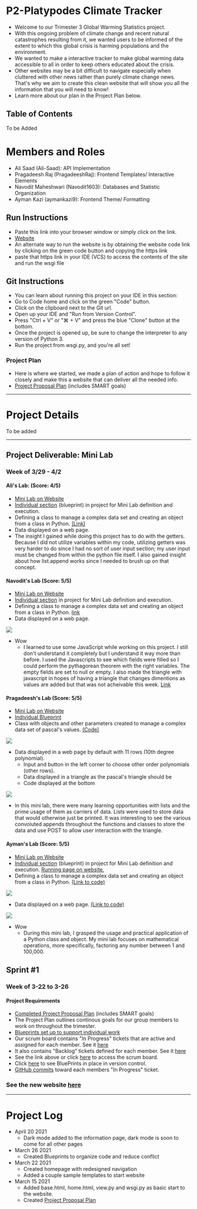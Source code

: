 # P2-Platypodes Climate Tracker
* Welcome to our Trimester 3 Global Warming Statistics project. 
* With this ongoing problem of climate change and recent natural catastrophes resulting from it, we wanted users to be informed of the extent to which this global crisis is harming populations and the environment.
* We wanted to make a interactive tracker to make global warming data accessible to all in order to keep others educated about the crisis. 
* Other websites may be a bit difficult to navigate especially when cluttered with other news rather than purely climate change news. That's why we aim to create this clean website that will show you all the information that you will need to know!
* Learn more about our plan in the Project Plan below.

Table of Contents
---
To be Added

# Members and Roles

* Ali Saad (Ali-Saad): API Implementation
* Pragadeesh Raj (PragadeeshRaj): Frontend Templates/ Interactive Elements
* Navodit Maheshwari (Navodit1603): Databases and Statistic Organization
* Ayman Kazi (aymankazi9): Frontend Theme/ Formatting

## Run Instructions
* Paste this link into your browser window or simply click on the link.
* [Website](http://76.176.59.167/)
* An alternate way to run the website is by obtaining the website code link by clicking on the green code button and copying the https link
* paste that https link in your IDE (VCS) to access the contents of the site and run the wsgi file
 
## Git Instructions
* You can learn about running this project on your IDE in this section:
* Go to Code home and click on the green "Code" button.
* Click on the clipboard next to the Git url. 
* Open up your IDE and "Run from Version Control".
* Press "Ctrl + V" or "⌘ + V" and press the blue "Clone" button at the bottom.
* Once the project is opened up, be sure to change the interpreter to any version of Python 3. 
* Run the project from wsgi.py, and you're all set!

### Project Plan
* Here is where we started, we made a plan of action and hope to follow it closely and make this a website that can deliver all the needed info.
* [Project Proposal Plan](https://docs.google.com/document/d/1WiLKD5fP7Oe071z8CqxkvvPjEyE1B9LVec0BJHgc2zc/edit?usp=sharing) (includes SMART goals)

---

# Project Details
To be added

---

## Project Deliverable: Mini Lab
### Week of 3/29 - 4/2 
#### Ali's Lab:  (Score: 4/5)
* [Mini Lab on Website](http://76.176.59.167/ali/)
* [Individual section](https://github.com/Ali-Saad/p2-platypodes3/blob/master/members/ali/__init__.py) (blueprint) in project for Mini Lab definition and execution.
* Defining a class to manage a complex data set and creating an object from a class in Python. [(Link)](https://github.com/Ali-Saad/p2-platypodes3/blob/master/members/ali/Aliminilab.py)
* Data displayed on a web page.
* The insight I gained while doing this project has to do with the getters. Because I did not utilize variables within my code, utilizing getters was very harder to do since I had no sort of user input section; my user input must be changed from within the python file itself. I also gained insight about how list.append works since I needed to brush up on that concept.

#### Navodit's Lab (Score: 5/5)
* [Mini Lab on Website](http://76.176.59.167/navodit/pythagorean)
* [Individual section](https://github.com/Ali-Saad/p2-platypodes3/tree/master/members/navodit) in project for Mini Lab definition and execution.
* Defining a class to manage a complex data set and creating an object from a class in Python. [link](https://github.com/Ali-Saad/p2-platypodes3/blob/master/members/navodit/CRtTrig.py)
* Data displayed on a web page. 
<img src = static/README/nm-page.png> 

* Wow
    * I learned to use some JavaScript while working on this project. I still don't understand it completely but I understand it way more than before. I used the Javascripts to see which fields were filled so I could perform the pythagorean theorem with the right variables. The empty fields are set to null or empty. I also made the triangle with javascript in hopes of having a triangle that changes dimentions as values are added but that was not acheivable this week. 
[Link](https://github.com/Ali-Saad/p2-platypodes3/blob/master/members/navodit/templates/Pythagorean.html#L125)


#### Pragadeesh's Lab (Score: 5/5)
* [Mini Lab on Website](http://76.176.59.167/pragadeesh/pascal/)
* [Individual Blueprint](https://github.com/Ali-Saad/p2-platypodes3/tree/master/members/pragadeesh)
* Class with objects and other parameters created to manage a complex data set of pascal's values. [(Code)](https://github.com/Ali-Saad/p2-platypodes3/blob/master/members/pragadeesh/pascal.py#L5-L27)
<img src = static/README/pr-class.png>  
  
* Data displayed in a web page by default with 11 rows (10th degree polynomial).
  * Input and button in the left corner to choose other order polynomials (other rows).
  * Data displayed in a triangle as the pascal's triangle should be
  * Code displayed at the bottom
<img src = static/README/pr-page.png>  
    
* In this mini lab, there were many learning opportunities with lists and the prime usage of them as carriers of data. Lists were used to store data that would otherwise just be printed. It was interesting to see the various convoluted appends throughout the functions and classes to store the data and use POST to allow user interaction with the triangle.

#### Ayman's Lab (Score: 5/5)
* [Mini Lab on Website](http://76.176.59.167/ayman/lab1/)
* [Individual section](https://github.com/Ali-Saad/p2-platypodes3/blob/master/members/ayman/__init__.py) (blueprint) in project for Mini Lab definition and execution. [Running page on website.](http://76.176.59.167/ayman/)
* Defining a class to manage a complex data set and creating an object from a class in Python. [(Link to code)](https://github.com/Ali-Saad/p2-platypodes3/blob/master/members/ayman/lab1.py)
<img src = static/README/ak-class.png> 

* Data displayed on a web page. [(Link to code)](https://github.com/Ali-Saad/p2-platypodes3/blob/master/members/ayman/templates/lab1.html)
<img src = static/README/ak-page2.png>
  
* Wow 
   * During this mini lab, I grasped the usage and practical application of a Python class and object. My mini lab focuses on mathematical operations, more specifically, factoring any number between 1 and 100,000.
  
 
## Sprint #1 
### Week of 3-22 to 3-26
#### Project Requirements 
* [Completed Project Proposal Plan](https://docs.google.com/document/d/1WiLKD5fP7Oe071z8CqxkvvPjEyE1B9LVec0BJHgc2zc/edit?usp=sharing) (includes SMART goals)
* The Project Plan outlines continous goals for our group members to work on throughout the trimester.
* [Blueprints set up to support individual work](https://github.com/Ali-Saad/p2-platypodes3/tree/master/members)
* Our scrum board contains "In Progress" tickets that are active and assigned for each member. See it [here](https://github.com/Ali-Saad/p2-platypodes3/projects/1#column-13393798)
* It also contains "Backlog" tickets defined for each member. See it [here](https://github.com/Ali-Saad/p2-platypodes3/projects/1#column-13393888)
* See the link above or click [here](https://github.com/Ali-Saad/p2-platypodes3/projects/1) to access the scrum board.
* Click [here](https://github.com/Ali-Saad/p2-platypodes3/blob/master/view.py#L4-L14) to see BluePrints in place in version control.
* [GitHub commits](https://github.com/Ali-Saad/p2-platypodes3/commits/master) toward each members "In Progress" ticket.
### See the new website [here](http://76.176.59.167/) 
---

# Project Log
* April 20 2021
  * Dark mode added to the information page, dark mode is soon to come for all other pages   
* March 26 2021
  * Created Blueprints to organize code and reduce conflict
* March 22 2021
  * Created homepage with redesigned navigation
  * Added a couple sample templates to start website
* March 15 2021
  * Added base.html, home.html, view.py and wsgi.py as basic start to the website.
  * Created [Project Proposal Plan](https://docs.google.com/document/d/1WiLKD5fP7Oe071z8CqxkvvPjEyE1B9LVec0BJHgc2zc/edit?usp=sharing)